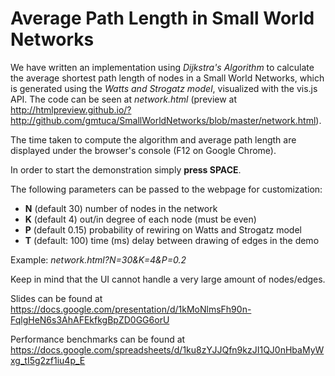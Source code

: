 # Average Path Length in Small World Networks

We have written an implementation using *Dijkstra's Algorithm* to calculate the average shortest path length of nodes in a Small World Networks, which is generated using the *Watts and Strogatz model*, visualized with the vis.js API.
The code can be seen at *network.html* (preview at http://htmlpreview.github.io/?http://github.com/gmtuca/SmallWorldNetworks/blob/master/network.html).

The time taken to compute the algorithm and average path length are displayed under the browser's console (F12 on Google Chrome).

In order to start the demonstration simply **press SPACE**.

The following parameters can be passed to the webpage for customization:
- **N** (default 30) number of nodes in the network
- **K** (default 4) out/in degree of each node (must be even)
- **P** (default 0.15) probability of rewiring on Watts and Strogatz model
- **T** (default: 100) time (ms) delay between drawing of edges in the demo

Example: *network.html?N=30&K=4&P=0.2*

Keep in mind that the UI cannot handle a very large amount of nodes/edges.

Slides can be found at https://docs.google.com/presentation/d/1kMoNlmsFh90n-FqlgHeN6s3AhAFEkfkgBpZD0GG6orU

Performance benchmarks can be found at https://docs.google.com/spreadsheets/d/1ku8zYJJQfn9kzJI1QJ0nHbaMyWxg_tI5g2zf1iu4p_E